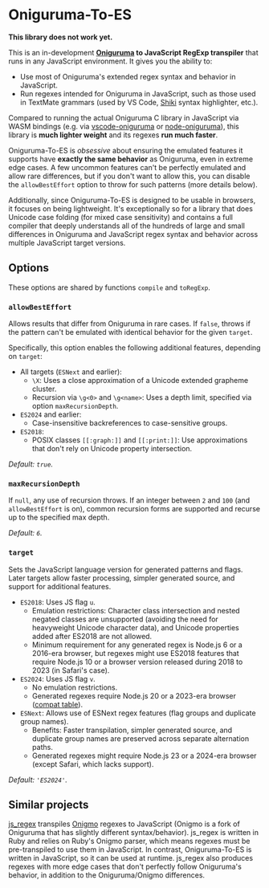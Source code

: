# Oniguruma-To-ES

**This library does not work yet.**

This is an in-development **[Oniguruma](https://github.com/kkos/oniguruma) to JavaScript RegExp transpiler** that runs in any JavaScript environment. It gives you the ability to:

- Use most of Oniguruma's extended regex syntax and behavior in JavaScript.
- Run regexes intended for Oniguruma in JavaScript, such as those used in TextMate grammars (used by VS Code, [Shiki](https://shiki.matsu.io/) syntax highlighter, etc.).

Compared to running the actual Oniguruma C library in JavaScript via WASM bindings (e.g. via [vscode-oniguruma](https://github.com/microsoft/vscode-oniguruma) or [node-oniguruma](https://github.com/atom/node-oniguruma)), this library is **much lighter weight** and its regexes **run much faster**.

Oniguruma-To-ES is *obsessive* about ensuring the emulated features it supports have **exactly the same behavior** as Oniguruma, even in extreme edge cases. A few uncommon features can't be perfectly emulated and allow rare differences, but if you don't want to allow this, you can disable the `allowBestEffort` option to throw for such patterns (more details below).

Additionally, since Oniguruma-To-ES is designed to be usable in browsers, it focuses on being lightweight. It's exceptionally so for a library that does Unicode case folding (for mixed case sensitivity) and contains a full compiler that deeply understands all of the hundreds of large and small differences in Oniguruma and JavaScript regex syntax and behavior across multiple JavaScript target versions.

## Options

These options are shared by functions `compile` and `toRegExp`.

### `allowBestEffort`

Allows results that differ from Oniguruma in rare cases. If `false`, throws if the pattern can't be emulated with identical behavior for the given `target`.

Specifically, this option enables the following additional features, depending on `target`:

- All targets (`ESNext` and earlier):
  - `\X`: Uses a close approximation of a Unicode extended grapheme cluster.
  - Recursion via `\g<0>` and `\g<name>`: Uses a depth limit, specified via option `maxRecursionDepth`.
- `ES2024` and earlier:
  - Case-insensitive backreferences to case-sensitive groups.
- `ES2018`:
  - POSIX classes `[[:graph:]]` and `[[:print:]]`: Use approximations that don't rely on Unicode property intersection.

*Default: `true`.*

### `maxRecursionDepth`

If `null`, any use of recursion throws. If an integer between `2` and `100` (and `allowBestEffort` is on), common recursion forms are supported and recurse up to the specified max depth.

*Default: `6`.*

### `target`

Sets the JavaScript language version for generated patterns and flags. Later targets allow faster processing, simpler generated source, and support for additional features.

- `ES2018`: Uses JS flag `u`.
  - Emulation restrictions: Character class intersection and nested negated classes are unsupported (avoiding the need for heavyweight Unicode character data), and Unicode properties added after ES2018 are not allowed.
  - Minimum requirement for any generated regex is Node.js 6 or a 2016-era browser, but regexes might use ES2018 features that require Node.js 10 or a browser version released during 2018 to 2023 (in Safari's case).
- `ES2024`: Uses JS flag `v`.
  - No emulation restrictions.
  - Generated regexes require Node.js 20 or a 2023-era browser ([compat table](https://caniuse.com/mdn-javascript_builtins_regexp_unicodesets)).
- `ESNext`: Allows use of ESNext regex features (flag groups and duplicate group names).
  - Benefits: Faster transpilation, simpler generated source, and duplicate group names are preserved across separate alternation paths.
  - Generated regexes might require Node.js 23 or a 2024-era browser (except Safari, which lacks support).

*Default: `'ES2024'`.*

## Similar projects

[js_regex](https://github.com/jaynetics/js_regex) transpiles [Onigmo](https://github.com/k-takata/Onigmo) regexes to JavaScript (Onigmo is a fork of Oniguruma that has slightly different syntax/behavior). js_regex is written in Ruby and relies on Ruby's Onigmo parser, which means regexes must be pre-transpiled to use them in JavaScript. In contrast, Oniguruma-To-ES is written in JavaScript, so it can be used at runtime. js_regex also produces regexes with more edge cases that don't perfectly follow Oniguruma's behavior, in addition to the Oniguruma/Onigmo differences.
